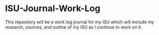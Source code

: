 # ISU-Journal-Work-Log
This repository will be a work log journal for my ISU which will include my research, sources, and outline of my ISU as I continue to work on it.
